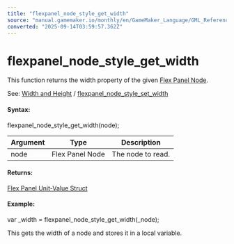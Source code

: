 ```yaml
---
title: "flexpanel_node_style_get_width"
source: "manual.gamemaker.io/monthly/en/GameMaker_Language/GML_Reference/Flex_Panels/Function_Reference/Styling_Functions/flexpanel_node_style_get_width.htm"
converted: "2025-09-14T03:59:57.362Z"
---
```


# flexpanel\_node\_style\_get\_width

This function returns the width property of the given [Flex Panel Node](../flexpanel_create_node.md).

See: [Width and Height](../../Flex_Panels_Styling.htm#h19) / [flexpanel\_node\_style\_set\_width](../../../../../../../../GameMaker_Language/GML_Reference/Flex_Panels/Function_Reference/Styling_Functions/flexpanel_node_style_set_width.md)

#### Syntax:

flexpanel\_node\_style\_get\_width(node);

| Argument | Type | Description |
| --- | --- | --- |
| node | Flex Panel Node | The node to read. |

#### Returns:

[Flex Panel Unit-Value Struct](section_index.htm#units)

#### Example:

var \_width = flexpanel\_node\_style\_get\_width(\_node);

This gets the width of a node and stores it in a local variable.